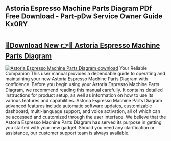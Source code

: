 ## Astoria Espresso Machine Parts Diagram PDf Free Download - Part-pDw Service Owner Guide Kx0RY

# <h2><a href="http://dfjjfov.blite.top/?on=Astoria+Espresso+Machine+Parts+Diagram">🔗Download New 👉🔴 Astoria Espresso Machine Parts Diagram</a></h2>

[![Astoria Espresso Machine Parts Diagram download](https://i.imgur.com/lujVjoI.png)](http://dfjjfov.blite.top/?on=Astoria+Espresso+Machine+Parts+Diagram)
Your Reliable Companion This user manual provides a dependable guide to operating and maintaining your new Astoria Espresso Machine Parts Diagram with confidence. Before you begin using your Astoria Espresso Machine Parts Diagram, we recommend reading this manual carefully. It contains detailed instructions for product setup, as well as information on how to use its various features and capabilities. Astoria Espresso Machine Parts Diagram advanced features include automatic software updates, customizable dashboard, multi-language support, and voice activation, all of which can be accessed and customized through the user interface. We believe that the Astoria Espresso Machine Parts Diagram has served its purpose in getting you started with your new gadget. Should you need any clarification or assistance, our customer support team is always available.
